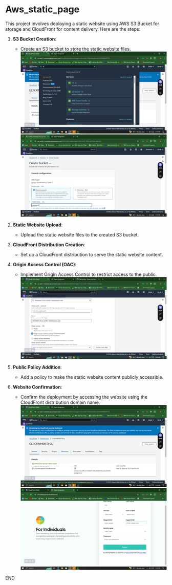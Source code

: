 # Aws_static_page
This project involves deploying a static website using AWS S3 Bucket for storage and CloudFront for content delivery. Here are the steps:

1. **S3 Bucket Creation**: 
   - Create an S3 bucket to store the static website files.
     ![Image Alt Text](enter_s3.png)
     ![Image Alt Text](create_buck.png)
 
2. **Static Website Upload**:
   - Upload the static website files to the created S3 bucket.
      
3. **CloudFront Distribution Creation**:
   - Set up a CloudFront distribution to serve the static website content.

4. **Origin Access Control (OAC)**:
   - Implement Origin Access Control to restrict access to the public.
   ![Image Alt Text](createOAC.png)

5. **Public Policy Addition**:
   - Add a policy to make the static website content publicly accessible.

6. **Website Confirmation**:
   - Confirm the deployment by accessing the website using the CloudFront distribution domain name.
   ![Image Alt Text](dns.png)
   ![Image Alt Text](landing_page.png)

END
